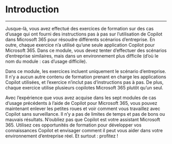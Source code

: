 # Introduction
---
Jusque-là, vous avez effectué des exercices de formation sur des cas d’usage qui ont fourni des instructions pas à pas sur l’utilisation de Copilot dans Microsoft 365 pour résoudre différents scénarios d’entreprise. En outre, chaque exercice n’a utilisé qu’une seule application Copilot pour Microsoft 365. Dans ce module, vous devez tenter d’effectuer des scénarios d’entreprise similaires, mais dans un environnement plus difficile (d’où le nom du module : cas d’usage difficile).

Dans ce module, les exercices incluent uniquement le scénario d’entreprise. Il n’y a aucun autre contenu de formation prenant en charge les applications Copilot utilisées, et l’exercice n’inclut pas d’instructions pas à pas. De plus, chaque exercice utilise plusieurs copilotes Microsoft 365 plutôt qu’un seul.

Avec l’expérience que vous avez acquise dans les sept modules de cas d’usage précédents à l’aide de Copilot pour Microsoft 365, vous pouvez maintenant enlever les petites roues et voir comment vous travaillez avec Copilot sans surveillance. Il n’y a pas de limites de temps et pas de bons ou mauvais résultats. N’oubliez pas que Copilot est votre assistant Microsoft 365. Utilisez ces opportunités de formation pour développer vos connaissances Copilot et envisager comment il peut vous aider dans votre environnement d’entreprise réel. Et surtout : profitez !
